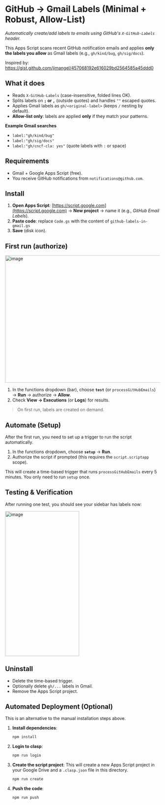 # GitHub → Gmail Labels (Minimal + Robust, Allow-List)

*Automatically create/add labels to emails using GitHub's `X-GitHub-Labels` header.*

This Apps Script scans recent GitHub notification emails and applies **only the labels you allow** as Gmail labels (e.g., `gh/kind/bug`, `gh/sig/docs`).

Inspired by: https://gist.github.com/jimangel/457068192e616029bd2564585a45ddd0

## What it does

* Reads `X-GitHub-Labels` (case-insensitive, folded lines OK).
* Splits labels on **`;` or `,`** (outside quotes) and handles `""` escaped quotes.
* Applies Gmail labels as `gh/<original-label>` (keeps `/` nesting by default).
* **Allow-list only**: labels are applied **only** if they match your patterns.

**Example Gmail searches**

* `label:"gh/kind/bug"`
* `label:"gh/sig/docs"`
* `label:"gh/cncf-cla: yes"` (quote labels with `:` or space)

## Requirements

* Gmail + Google Apps Script (free).
* You receive GitHub notifications from `notifications@github.com`.

## Install

1. **Open Apps Script**: [https://script.google.com](https://script.google.com) → **New project** → name it (e.g., *GitHub Email Labels*).
2. **Paste code**: replace `Code.gs` with the content of `github-labels-in-gmail.gs`
3. **Save** (disk icon).


## First run (authorize)

<img width="795" height="414" alt="image" src="https://gist.github.com/user-attachments/assets/9b6f6826-aee4-4c29-8598-722f58b5e8ee" />

1. In the functions dropdown (bar), choose **`test`** (or `processGitHubEmails`) → **Run** → authorize → **Allow**.
2. Check **View → Executions** (or **Logs**) for results.

> On first run, labels are created on demand.

## Automate (Setup)

After the first run, you need to set up a trigger to run the script automatically.

1. In the functions dropdown, choose **`setup`** → **Run**.
2. Authorize the script if prompted (this requires the `script.scriptapp` scope).

This will create a time-based trigger that runs `processGitHubEmails` every 5 minutes. You only need to run `setup` once.

## Testing & Verification

After running one test, you should see your sidebar has labels now:

<img width="241" height="471" alt="image" src="https://gist.github.com/user-attachments/assets/26a80426-60fd-4711-a421-e1741b70d452" />

## Uninstall

* Delete the time-based trigger.
* Optionally delete `gh/...` labels in Gmail.
* Remove the Apps Script project.


## Automated Deployment (Optional)

This is an alternative to the manual installation steps above.

1. **Install dependencies**:

   ```bash
   npm install
   ```

2. **Login to clasp**:

   ```bash
   npm run login
   ```

3. **Create the script project**:
   This will create a new Apps Script project in your Google Drive and a `.clasp.json` file in this directory.

   ```bash
   npm run create
   ```

4. **Push the code**:

   ```bash
   npm run push
   ```
